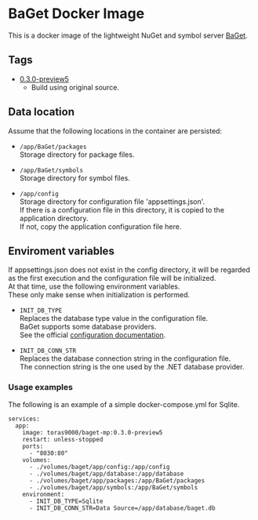 # BaGet Docker Image

This is a docker image of the lightweight NuGet and symbol server [BaGet](https://github.com/loic-sharma/BaGet)\.

## Tags

- [0.3.0-preview5](https://github.com/toras9000/docker-baget/tree/v0.3.0-preview5/build)
    - Build using original source.

## Data location
Assume that the following locations in the container are persisted:

- `/app/BaGet/packages`  
Storage directory for package files.

- `/app/BaGet/symbols`  
Storage directory for symbol files.

- `/app/config`  
Storage directory for configuration file 'appsettings.json'.  
If there is a configuration file in this directory, it is copied to the application directory.  
If not, copy the application configuration file here.

## Enviroment variables

If appsettings.json does not exist in the config directory, it will be regarded as the first execution and the configuration file will be initialized.  
At that time, use the following environment variables.  
These only make sense when initialization is performed.

- `INIT_DB_TYPE`  
Replaces the database type value in the configuration file.  
BaGet supports some database providers.  
See the official [configuration documentation](https://github.com/loic-sharma/BaGet/blob/main/docs/configuration.md#database-configuration)\.


- `INIT_DB_CONN_STR`  
Replaces the database connection string in the configuration file.   
The connection string is the one used by the .NET database provider.

### Usage examples

The following is an example of a simple docker-compose.yml for Sqlite.

```
services:
  app:
    image: toras9000/baget-mp:0.3.0-preview5
    restart: unless-stopped
    ports:
      - "8030:80"
    volumes:
      - ./volumes/baget/app/config:/app/config
      - ./volumes/baget/app/database:/app/database
      - ./volumes/baget/app/packages:/app/BaGet/packages
      - ./volumes/baget/app/symbols:/app/BaGet/symbols
    environment:
      - INIT_DB_TYPE=Sqlite
      - INIT_DB_CONN_STR=Data Source=/app/database/baget.db
```
